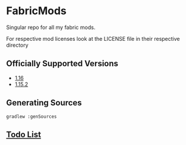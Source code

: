 # FabricMods
Singular repo for all my fabric mods.

For respective mod licenses look at the LICENSE file in their respective directory
## Officially Supported Versions
- [1.16](https://github.com/NinjaPhenix/FabricMods/tree/1.16)
- [1.15.2](https://github.com/NinjaPhenix/FabricMods/tree/1.15.2)
## Generating Sources
```
gradlew :genSources
```
## [Todo List](TODO.md)

